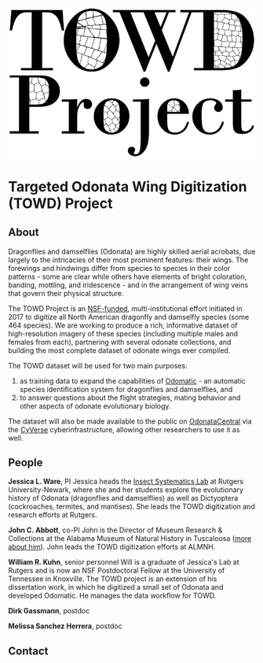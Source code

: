 ![Image](towd-project-logo.png)

# Targeted Odonata Wing Digitization (TOWD) Project

## About

Dragonflies and damselflies (Odonata) are highly skilled aerial acrobats, due largely to the intricacies of their most prominent features: their wings. The forewings and hindwings differ from species to species in their color patterns - some are clear while others have elements of bright coloration, banding, mottling, and iridescence - and in the arrangement of wing veins that govern their physical structure.

The TOWD Project is an [NSF-funded](https://www.nsf.gov/awardsearch/showAward?AWD_ID=1564386&HistoricalAwards=false), multi-institutional effort initiated in 2017 to digitize all North American dragonfly and damselfly species (some 464 species). We are working to produce a rich, informative dataset of high-resolution imagery of these species (including multiple males and females from each), partnering with several odonate collections, and building the most complete dataset of odonate wings ever compiled.

The TOWD dataset will be used for two main purposes:
1. as training data to expand the capabilities of [Odomatic](https://www.crossveins.com/research) - an automatic species identification system for dragonflies and damselflies, and
2. to answer questions about the flight strategies, mating behavior and other aspects of odonate evolutionary biology.

The dataset will also be made available to the public on [OdonataCentral](https://www.odonatacentral.org/) via the [CyVerse](http://www.cyverse.org/) cyberinfrastructure, allowing other researchers to use it as well.

## People

**Jessica L. Ware**, PI
Jessica heads the [Insect Systematics Lab](https://www.jessicalwarelab.com/) at Rutgers University-Newark, where she and her students explore the evolutionary history of Odonata (dragonflies and damselflies) as well as Dictyoptera (cockroaches, termites, and mantises). She leads the TOWD digitization and research efforts at Rutgers.

**John C. Abbott**, co-PI
John is the Director of Museum Research & Collections at the Alabama Museum of Natural History in Tuscaloosa ([more about him](https://almnh.ua.edu/abbott.html)). John leads the TOWD digitization efforts at ALMNH.

**William R. Kuhn**, senior personnel
Will is a graduate of Jessica's Lab at Rutgers and is now an NSF Postdoctoral Fellow at the University of Tennessee in Knoxville. The TOWD project is an extension of his dissertation work, in which he digitized a small set of Odonata and developed Odomatic. He manages the data workflow for TOWD.

**Dirk Gassmann**, postdoc


**Melissa Sanchez Herrera**, postdoc


## Contact

